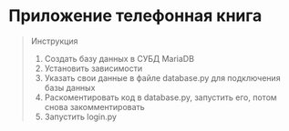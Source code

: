 # Приложение телефонная книга
> Инструкция
> 1. Создать базу данных в СУБД MariaDB
> 2. Установить зависимости
> 3. Указать свои данные в файле database.py для подключения базы данных
> 4. Раскоментировать код в database.py, запустить его, потом снова закомментировать
> 5. Запустить login.py
